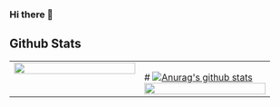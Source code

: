 
### Hi there 👋

<!--
**kyu929/kyu929** is a ✨ _special_ ✨ repository because its `README.md` (this file) appears on your GitHub profile.

Here are some ideas to get you started:

- 🔭 I’m currently working on ...
- 🌱 I’m currently learning ...
- 👯 I’m looking to collaborate on ...
- 🤔 I’m looking for help with ...
- 💬 Ask me about ...
- 📫 How to reach me: ...
- 😄 Pronouns: ...
- ⚡ Fun fact: ...
-->

## Github Stats  
<table><tr><td valign="top" width="50%">

<img src="https://github-readme-stats.vercel.app/api?username=kyu929&show_icons=true&count_private=true&hide_border=true" align="left" style="width: 100%" />

</td><td valign="top" width="50%">

#<img src="https://github-readme-stats.vercel.app/api/top-langs/?username=kyu929&hide_border=true&layout=compact" align="left" style="width: 100%" />
 [![Anurag's github stats](https://github-readme-stats.vercel.app/api?username=kyu929)](https://github.com/anuraghazra/github-readme-stats)
</td></tr></table>  

<br/>  
